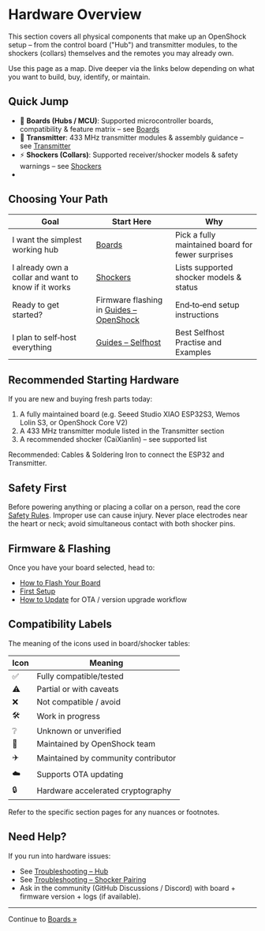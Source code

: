 # Hardware Overview

This section covers all physical components that make up an OpenShock setup – from the control board ("Hub") and transmitter modules, to the shockers (collars) themselves and the remotes you may already own.

Use this page as a map. Dive deeper via the links below depending on what you want to build, buy, identify, or maintain.

## Quick Jump

- 🔌 **Boards (Hubs / MCU)**: Supported microcontroller boards, compatibility & feature matrix – see [Boards](./boards/index.md)
- 📡 **Transmitter**: 433 MHz transmitter modules & assembly guidance – see [Transmitter](./transmitter/index.md)
- ⚡ **Shockers (Collars)**: Supported receiver/shocker models & safety warnings – see [Shockers](./shockers/index.md)
- 
## Choosing Your Path

| Goal                                                | Start Here                                                              | Why                                               |
| --------------------------------------------------- | ----------------------------------------------------------------------- | ------------------------------------------------- |
| I want the simplest working hub                     | [Boards](./boards/index.md)                                             | Pick a fully maintained board for fewer surprises |
| I already own a collar and want to know if it works | [Shockers](./shockers/index.md)                                         | Lists supported shocker models & status           |
| Ready to get started?                               | Firmware flashing in [Guides – OpenShock](../guides/openshock/index.md) | End‑to‑end setup instructions                     |
| I plan to self‑host everything                      | [Guides – Selfhost](../guides/selfhosting/index.md)                     | Best Selfhost Practise and Examples               |

## Recommended Starting Hardware

If you are new and buying fresh parts today:

1. A fully maintained board (e.g. Seeed Studio XIAO ESP32S3, Wemos Lolin S3, or OpenShock Core V2)
2. A 433 MHz transmitter module listed in the Transmitter section
3. A recommended shocker (CaiXianlin) – see supported list

Recommended: Cables & Soldering Iron to connect the ESP32 and Transmitter.

## Safety First

Before powering anything or placing a collar on a person, read the core [Safety Rules](../home/safety-rules.md). Improper use can cause injury. Never place electrodes near the heart or neck; avoid simultaneous contact with both shocker pins.

## Firmware & Flashing

Once you have your board selected, head to:

- [How to Flash Your Board](../guides/openshock/how-to-flash-your-board.md)
- [First Setup](../guides/openshock/first-setup.md)
- [How to Update](../guides/openshock/how-to-update.md) for OTA / version upgrade workflow

## Compatibility Labels

The meaning of the icons used in board/shocker tables:

| Icon                | Meaning                             |
| ------------------- | ----------------------------------- |
| :white_check_mark:  | Fully compatible/tested             |
| :warning:           | Partial or with caveats             |
| :x:                 | Not compatible / avoid              |
| :hammer_and_wrench: | Work in progress                    |
| :grey_question:     | Unknown or unverified               |
| :rocket:            | Maintained by OpenShock team        |
| :airplane:          | Maintained by community contributor |
| :cloud:             | Supports OTA updating               |
| :lock:              | Hardware accelerated cryptography   |

Refer to the specific section pages for any nuances or footnotes.

## Need Help?

If you run into hardware issues:

- See [Troubleshooting – Hub](../troubleshooting/hub.md)
- See [Troubleshooting – Shocker Pairing](../troubleshooting/shocker-pairing.md)
- Ask in the community (GitHub Discussions / Discord) with board + firmware version + logs (if available).

---

Continue to [Boards »](./boards/index.md)

